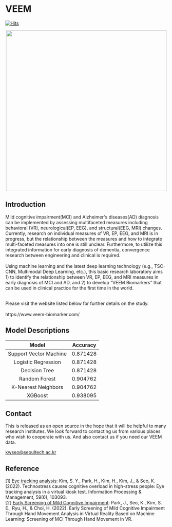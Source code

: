 # VEEM


[![Hits](https://hits.seeyoufarm.com/api/count/incr/badge.svg?url=https%3A%2F%2Fgithub.com%2FVEEM-Biomarker%2FVEEM&count_bg=%230A1F62&title_bg=%238F8F8F&icon=&icon_color=%23E7E7E7&title=hits&edge_flat=false)](https://hits.seeyoufarm.com)


<div align="center">
  <img src="https://user-images.githubusercontent.com/129020222/227823516-59edddbc-73c1-419d-84bc-52dbbe91f8eb.png" width="500">
</div>

## Introduction
Mild cognitive impairment(MCI) and Alzheimer's diseases(AD) diagnosis can be implemented by assessing multifaceted measures including behavioral (VR), neurological(EP, EEG), and structural(EEG, MRI) changes. Currently, research on individual measures of VR, EP, EEG, and MRI is in progress, but the relationship between the measures and how to integrate multi-faceted measures into one is still unclear. Furthermore, to utilize this integrated information for early diagnosis of dementia, convergence research between engineering and clinical is required. 
</br></br>
Using machine learning and the latest deep learning technology (e.g., TSC-CNN, Multimodal Deep Learning, etc.), this basic research laboratory aims 1) to identify the relationship between VR, EP, EEG, and MRI measures in early diagnosis of MCI and AD, and 2) to develop “VEEM Biomarkers” that can be used in clinical practice for the first time in the world.

</br>
Please visit the website listed below for further details on the study.
</br></br>
https://www.veem-biomarker.com/

## Model Descriptions

|Model|Accuracy|
|:---:|:---:|
|Support Vector Machine|0.871428|
|Logistic Regression|0.871428|
|Decision Tree|0.871428|
|Random Forest|0.904762|
|K-Nearest Neighbors|0.904762|
|XGBoost|0.938095|

## Contact
This is released as an open source in the hope that it will be helpful to many research institutes. We look forward to contacting us from various places who wish to cooperate with us. And also contact us if you need our VEEM data.

kwseo@seoultech.ac.kr


## Reference
[1] [Eye tracking analysis](https://www.sciencedirect.com/science/article/pii/S0306457322001947): Kim, S. Y., Park, H., Kim, H., Kim, J., & Seo, K. (2022). Technostress causes cognitive overload in high-stress people: Eye tracking analysis in a virtual kiosk test. Information Processing & Management, 59(6), 103093.
</br>
[2] [Early Screening of Mild Cognitive Impairment](https://e-jcd.org/DOIx.php?id=10.58558/jcd.2022.1.1.1): Park, J., Seo, K., Kim, S. E., Ryu, H., & Choi, H. (2022). Early Screening of Mild Cognitive Impairment Through Hand Movement Analysis in Virtual Reality Based on Machine Learning: Screening of MCI Through Hand Movement in VR.
